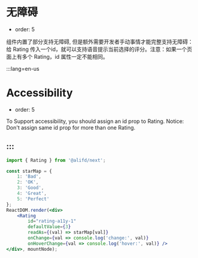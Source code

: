 # 无障碍

- order: 5

组件内置了部分支持无障碍, 但是额外需要开发者手动事情才能完整支持无障碍：给 Rating 传入一个id，就可以支持语音提示当前选择的评分。注意：如果一个页面上有多个 Rating，id 属性一定不能相同。

:::lang=en-us
# Accessibility

- order: 5

To Support accessibility, you should assign an id prop to Rating. Notice: Don't assign same id prop for more than one Rating.

:::
---

````jsx
import { Rating } from '@alifd/next';

const starMap = {
    1: 'Bad',
    2: 'OK',
    3: 'Good',
    4: 'Great',
    5: 'Perfect'
};
ReactDOM.render(<div>
    <Rating
        id="rating-a11y-1"
        defaultValue={3}
        readAs={(val) => starMap[val]}
        onChange={val => console.log('change:', val)}
        onHoverChange={val => console.log('hover:', val)} />
</div>, mountNode);
````
